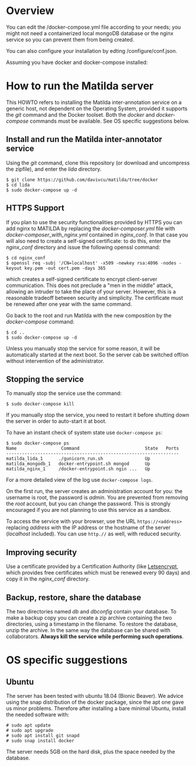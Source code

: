 # Overview

You can edit the /docker-compose.yml file according to your needs; you might not need a containerized 
local mongoDB database or the nginx service so you can prevent them from being created.

You can also configure your installation by edting /configure/conf.json.

Assuming you have docker and docker-compose installed:


# How to run the Matilda server

This HOWTO refers to installing the Matilda inter-annotation service on a generic host, not dependent on the Operating System, provided it supports the *git* command and the Docker toolset. Both the *docker* and *docker-compose* commands must be available. See OS specific suggestions below.

## Install and run the Matilda inter-annotator service

Using the *git* command, clone this repository (or download and uncompress the zipfile), and enter the *lida* directory.

    $ git clone https://github.com/davivcu/matilda/tree/docker
    $ cd lida
    $ sudo docker-compose up -d

## HTTPS Support

If you plan to use the security functionalities provided by HTTPS you can add nginx to MATILDA by replacing the *docker-composer.yml* file with *docker-composer_with_nginx.yml* contained in *nginx_conf*.
In that case you will also need to create a self-signed certificate: to do this, enter the *nginx_conf* directory and issue the following openssl command:

    $ cd nginx_conf
    $ openssl req -subj '/CN=localhost' -x509 -newkey rsa:4096 -nodes -keyout key.pem -out cert.pem -days 365
    
which creates a self-signed certificate to encrypt client-server communication. This does not preclude a "men in the middle" attack, allowing an intruder to take the place of your server. However, this is a reasonable tradeoff between security and simplicity. The certificate must be renewed after one year with the same command.

Go back to the root and run Matilda with the new composition by the *docker-compose* command:

    $ cd ..
    $ sudo docker-compose up -d
    
Unless you manually stop the service for some reason, it will be automatically started at the next boot. So the server cab be switched off/on without intervention of the administrator.

## Stopping the service

To manually stop the service use the command:

    $ sudo docker-compose kill

If you manually stop the service, you need to restart it before shutting down the server in order to auto-start it at boot.

To have an instant check of system state use `docker-compose ps`:

    $ sudo docker-compose ps
    Name                 Command                         State   Ports
    ------------------------------------------------------------------
    matilda_lida_1      ./gunicorn_run.sh                Up           
    matilda_mongodb_1   docker-entrypoint.sh mongod      Up           
    matilda_nginx_1     /docker-entrypoint.sh ngin ...   Up           

For a more detailed view of the log use `docker-compose logs`.

On the first run, the server creates an administration account for you: the username is root, the password is *admin*. You are prevented from removing the *root* account, but you can change the password. This is strongly encouraged if you are not planning to use this service as a sandbox.

To access the service with your browser, use the URL `https://<address>` replacing *address* with the IP address or the hostname of the server (*localhost* included). You can use `http.//` as well, with reduced security.

## Improving security

Use a certificate provided by a Certification Authority (like [Letsencrypt](https://letsencrypt.org), which provides free certificates which must be renewed every 90 days) and copy it in the *nginx_conf* directory.

## Backup, restore, share the database

The two directories named *db* and *dbconfig* contain your database. To make a backup copy you can create a zip archive containing the two directories, using a timestamp in the filename. To restore the database, unzip the archive. In the same way the database can be shared with collaborators. **Always kill the service while performing such operations**.

# OS specific suggestions

## Ubuntu

The server has been tested with ubuntu 18.04 (Bionic Beaver). We advice using the snap distribution of the docker package, since the apt one gave us minor problems. Therefore after installing a bare minimal Ubuntu, install the needed software with:

    # sudo apt update
    # sudo apt upgrade
    # sudo apt install git snapd
    # sudo snap install docker
    
The server needs 5GB on the hard disk, plus the space needed by the database. 